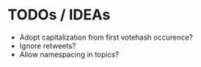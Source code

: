 # TODOs / IDEAs

* Adopt capitalization from first votehash occurence?
* Ignore retweets?
* Allow namespacing in topics?
